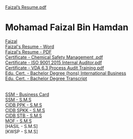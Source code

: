 [Faizal’s Resume.pdf](https://github.com/payjalje/resume/files/6506724/Faizal.s.Resume.pdf)
# Mohamad Faizal Bin Hamdan

[Faizal](https://user-images.githubusercontent.com/53597565/97986061-1971ce00-1e14-11eb-8c7a-3ffa3b467cc4.jpeg)
<br />[Faizal's Resume - Word](https://github.com/payjalje/resume/files/5481207/Faizal.s.Resume.docx)
<br />[Faizal's Resume - PDF](https://github.com/payjalje/resume/files/6506735/Faizal.s.Resume.pdf)
<br />[Certificate - Chemical Safety Management .pdf](https://github.com/payjalje/resume/files/5480916/Certificate.-.Chemical.Safety.Management.pdf)
<br />[Certificate - ISO 9001 2015 Internal Auditor.pdf](https://github.com/payjalje/resume/files/5480917/Certificate.-.ISO.9001.2015.Internal.Auditor.pdf)
<br />[Certificate - VDA 6.3 Process Audit Training.pdf](https://github.com/payjalje/resume/files/5480919/Certificate.-.VDA.6.3.Process.Audit.Training.pdf)
<br />[Edu. Cert. - Bachelor Degree (hons) International Business](https://github.com/payjalje/resume/files/5480920/EDU.CERT.-.DEGREE.BBA.pdf)
<br />[Edu. Cert. - Bachelor Degree Transcript](https://github.com/payjalje/resume/files/5480921/EDU.CERT.-.DEGREE.TRANSCRIPT.BBA.pdf)
<br />
<br />
<br />[SSM - Business Card](https://user-images.githubusercontent.com/53597565/118774706-b24fce80-b8b8-11eb-84d1-2c2fb025a849.PNG)
<br />[SSM - S.M.S](https://github.com/payjalje/resume/files/6506750/S.M.S.-.SSM.CERT.final.pdf)
<br />[CIDB PPK - S.M.S](https://github.com/payjalje/resume/files/6506757/S.M.S.-.CIDB.PPK.final.pdf)
<br />[CIDB SPKK - S.M.S](https://github.com/payjalje/resume/files/6506758/S.M.S.-.CIDB.SPKK.final.pdf)
<br />[CIDB STB - S.M.S](https://github.com/payjalje/resume/files/6506759/S.M.S.-.CIDB.STB.final.pdf)
<br />[MOF - S.M.S](https://github.com/payjalje/resume/files/6506779/S.M.S.-.MOF.CERT.final.pdf)
<br />[HASIL - S.M.S]
<br />[KWSP - S.M.S]



